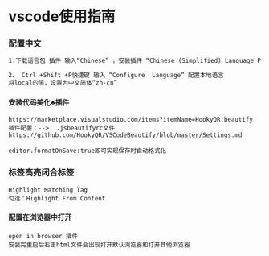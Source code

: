 # vscode使用指南

### 配置中文

```md
1.下载语言包 插件 输入“Chinese” ，安装插件 “Chinese (Simplified) Language Pack for Visual Studio Code”

2、 Ctrl +Shift +P快捷键 输入 “Configure  Language” 配置本地语言 
将local的值，设置为中文简体“zh-cn”
```

#### 安装代码美化♣️插件

```
https://marketplace.visualstudio.com/items?itemName=HookyQR.beautify
插件配置：-->  .jsbeautifyrc文件
https://github.com/HookyQR/VSCodeBeautify/blob/master/Settings.md

editor.formatOnSave:true即可实现保存时自动格式化

```

### 标签高亮闭合标签

```
Highlight Matching Tag
勾选：Highlight From Content
```



#### 配置在浏览器中打开

```
open in browser 插件
安装完重启后右击html文件会出现打开默认浏览器和打开其他浏览器
```

